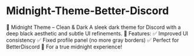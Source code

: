 # Midnight-Theme-Better-Discord
🖤 Midnight Theme – Clean &amp; Dark A sleek dark theme for Discord with a deep black aesthetic and subtle UI refinements.  🔹 Features: ✅ Improved UI consistency ✅ Fixed profile panel (no more gray borders) ✅ Perfect for BetterDiscord  🚀 For a true midnight experience!
